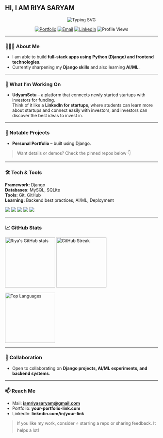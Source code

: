 ## HI, I AM RIYA SARYAM

<p align="center">
  <img src="https://readme-typing-svg.demolab.com?font=Inter&weight=600&size=28&duration=3000&pause=1000&center=true&vCenter=true&width=700&lines=Hey%2C+I'm+Riya+Saryam+%F0%9F%91%8B;Full-Stack+Developer;Django+%7C+AI%2FML+Learner" alt="Typing SVG" />
</p>

<p align="center">
  <a href="https://your-portfolio-link.com" target="_blank"><img alt="Portfolio" src="https://img.shields.io/badge/Portfolio-Visit-7b2cbf?style=for-the-badge"></a>
  <a href="mailto:iamriyasaryam@gmail.com"><img alt="Email" src="https://img.shields.io/badge/Email-Contact-9d4edd?style=for-the-badge"></a>
  <a href="https://www.linkedin.com/in/your-link" target="_blank"><img alt="LinkedIn" src="https://img.shields.io/badge/LinkedIn-Connect-240046?style=for-the-badge"></a>
  <img alt="Profile Views" src="https://komarev.com/ghpvc/?username=iamriyasaryam&style=for-the-badge&color=10002b">
</p>

---

### 👩🏻‍💻 About Me
- I am able to build **full-stack apps using Python (Django) and frontend technologies**.  
- Currently sharpening my **Django skills** and also learning **AI/ML**.  

---

### 🔭 What I’m Working On
- **UdyamSetu** – a platform that connects newly started startups with investors for funding.  
  Think of it like a **LinkedIn for startups**, where students can learn more about startups and connect easily with investors, and investors can discover the best ideas to invest in.  

---

### 🧩 Notable Projects
- **Personal Portfolio** – built using Django.

> Want details or demos? Check the pinned repos below 👇

---

### 🛠 Tech & Tools
**Framework:** Django  
**Databases:** MySQL, SQLite  
**Tools:** Git, GitHub  
**Learning:** Backend best practices, AI/ML, Deployment  

<p>
  <img src="https://img.shields.io/badge/Django-092E20?logo=django&logoColor=white" />
  <img src="https://img.shields.io/badge/MySQL-4479A1?logo=mysql&logoColor=white" />
  <img src="https://img.shields.io/badge/SQLite-003B57?logo=sqlite&logoColor=white" />
  <img src="https://img.shields.io/badge/Git-F05032?logo=git&logoColor=white" />
  <img src="https://img.shields.io/badge/GitHub-181717?logo=github&logoColor=white" />
</p>

---

### 📈 GitHub Stats
<p align="left">
  <img height="165" src="https://github-readme-stats.vercel.app/api?username=iamriyasaryam&show_icons=true&hide_border=true&rank_icon=github&theme=radical" alt="Riya's GitHub stats" />
  <img height="165" src="https://github-readme-streak-stats.herokuapp.com/?user=iamriyasaryam&theme=radical&hide_border=true" alt="GitHub Streak" />
</p>
<p>
  <img height="165" src="https://github-readme-stats.vercel.app/api/top-langs/?username=iamriyasaryam&layout=compact&hide_border=true&theme=radical" alt="Top Languages" />
</p>

---

### 🤝 Collaboration
- Open to collaborating on **Django projects, AI/ML experiments, and backend systems**.  

---

### 📫 Reach Me
- Mail: **iamriyasaryam@gmail.com**  
- Portfolio: **your-portfolio-link.com**  
- LinkedIn: **linkedin.com/in/your-link**

> If you like my work, consider ⭐️ starring a repo or sharing feedback. It helps a lot!
